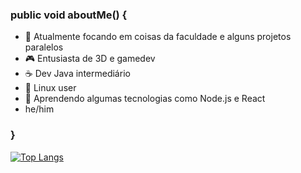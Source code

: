 ### public void aboutMe() {

- 🔭 Atualmente focando em coisas da faculdade e alguns projetos paralelos
- 🎮 Entusiasta de 3D e gamedev
- ☕ Dev Java intermediário
- 🐧 Linux user
- 🌱 Aprendendo algumas tecnologias como Node.js e React
- he/him

### }

[![Top Langs](https://github-readme-stats.vercel.app/api/top-langs/?username=nosdrahcirvsky&count_private=true&theme=github_dark)](https://github.com/nosdrahcirvsky/github-readme-stats)
